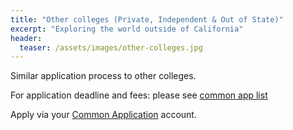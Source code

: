 ```yaml
---
title: "Other colleges (Private, Independent & Out of State)"
excerpt: "Exploring the world outside of California"
header:
  teaser: /assets/images/other-colleges.jpg
---
```


Similar application process to other colleges.

For application deadline and fees: please see [common app list](https://content.commonapp.org/Files/ReqGrid.pdf)

Apply via your [Common Application](https://www.commonapp.org) account.

